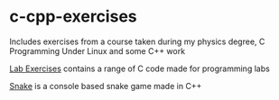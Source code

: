# c-cpp-exercises


Includes exercises from a course taken during my physics degree, C Programming Under Linux and some C++ work

[Lab Exercises](lab-exercises) contains a range of C code made for programming labs

[Snake](snake) is a console based snake game made in C++

